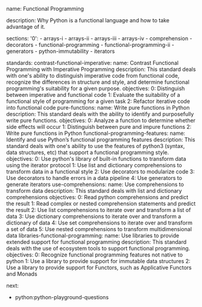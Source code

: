 name: Functional Programming

description: Why Python is a functional language and how to take advantage of it.

sections:
  '0':
    - arrays-i
    - arrays-ii
    - arrays-iii
    - arrays-iv
    - comprehension
    - decorators
    - functional-programming
    - functional-programming-ii
    - generators
    - python-immutability
    - iterators

standards:
  contrast-functional-imperative:
    name: Contrast Functional Programming with Imperative Programming
    description: This standard deals with one's ability to distinguish imperative code from functional code, recognize the differences in structure and style, and determine functional programming's suitability for a given purpose.
    objectives:
      0: Distinguish between imperative and functional code
      1: Evaluate the suitability of a functional style of programming for a given task
      2: Refactor iterative code into functional code
  pure-functions:
    name: Write pure functions in Python
    description: This standard deals with the ability to identify and purposefully write pure functions.
    objectives:
      0: Analyze a function to determine whether side effects will occur
      1: Distinguish between pure and impure functions
      2: Write pure functions in Python
  functional-programming-features:
    name: Identify and use Python’s functional programming features
    description: This standard deals with one's ability to use the features of python3 (syntax, data structures, etc) that support a functional programming style.
    objectives:
      0: Use python's library of built-in functions to transform data using the iterator protocol
      1: Use list and dictionary comprehensions to transform data in a functional style
      2: Use decorators to modularize code
      3: Use decorators to handle errors in a data pipeline
      4: Use generators to generate iterators
  use-comprehensions:
    name: Use comprehensions to transform data
    description: This standard deals with list and dictionary comprehensions
    objectives:
      0: Read python comprehensions and predict the result
      1: Read complex or nested comprehension statements and predict the result
      2: Use list comprehensions to iterate over and transform a list of data
      3: Use dictionary comprehensions to iterate over and transform a dictionary of data
      4: Use set comprehensions to iterate over and transform a set of data
      5: Use nested comprehensions to transform multidimensional data
  libraries-functional-programming:
    name: Use libraries to provide extended support for functional programming
    description: This standard deals with the use of ecosystem tools to support functional programming.
    objectives:
      0: Recognize functional programming features not native to python
      1: Use a library to provide support for immutable data structures
      2: Use a library to provide support for Functors, such as Applicative Functors and Monads

next:
  - python:python-playground-questions
